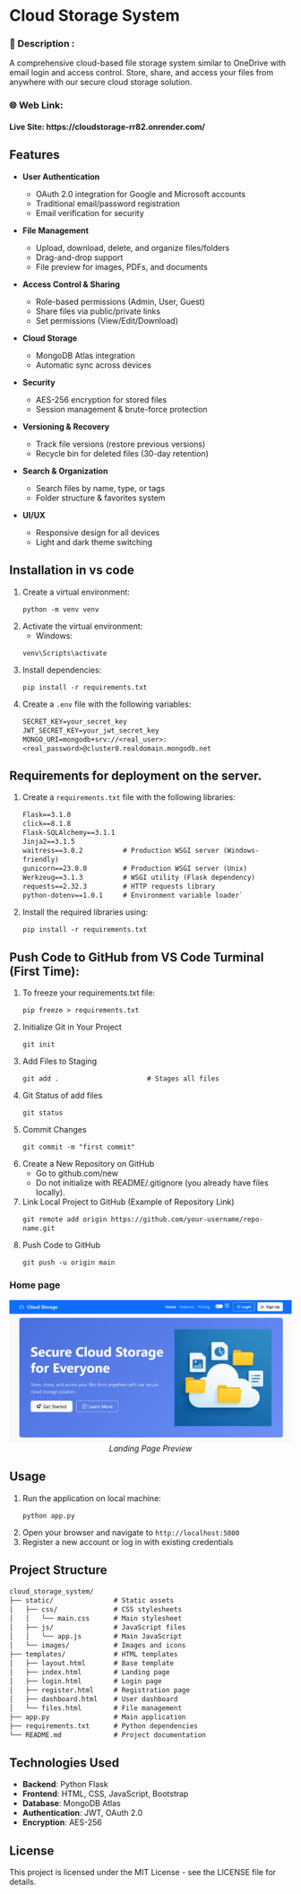 # Cloud Storage System
<h3>📝 Description :</h3> 

A comprehensive cloud-based file storage system similar to OneDrive with email login and access control.
Store, share, and access your files from anywhere with our secure cloud storage solution.

<h3>🌐 Web Link:</h3>

<h4> Live Site: https://cloudstorage-rr82.onrender.com/ </h4>

## Features

- **User Authentication**
  - OAuth 2.0 integration for Google and Microsoft accounts
  - Traditional email/password registration
  - Email verification for security

- **File Management**
  - Upload, download, delete, and organize files/folders
  - Drag-and-drop support
  - File preview for images, PDFs, and documents

- **Access Control & Sharing**
  - Role-based permissions (Admin, User, Guest)
  - Share files via public/private links
  - Set permissions (View/Edit/Download)

- **Cloud Storage**
  - MongoDB Atlas integration
  - Automatic sync across devices

- **Security**
  - AES-256 encryption for stored files
  - Session management & brute-force protection

- **Versioning & Recovery**
  - Track file versions (restore previous versions)
  - Recycle bin for deleted files (30-day retention)

- **Search & Organization**
  - Search files by name, type, or tags
  - Folder structure & favorites system

- **UI/UX**
  - Responsive design for all devices
  - Light and dark theme switching

## Installation in vs code

1. Create a virtual environment:
   ```
   python -m venv venv
   ```
2. Activate the virtual environment:
   - Windows: 
    ```
    venv\Scripts\activate
    ```
3. Install dependencies:
   ```
   pip install -r requirements.txt
   ```
4. Create a `.env` file with the following variables:
   ```
   SECRET_KEY=your_secret_key
   JWT_SECRET_KEY=your_jwt_secret_key
   MONGO_URI=mongodb+srv://<real_user>:<real_password>@cluster0.realdomain.mongodb.net
   ```
## Requirements for deployment on the server.
1. Create a `requirements.txt` file with the following libraries:
   ```
   Flask==3.1.0
   click==8.1.8
   Flask-SQLAlchemy==3.1.1
   Jinja2==3.1.5
   waitress==3.0.2          # Production WSGI server (Windows-friendly)
   gunicorn==23.0.0         # Production WSGI server (Unix)
   Werkzeug==3.1.3          # WSGI utility (Flask dependency)
   requests==2.32.3         # HTTP requests library
   python-dotenv==1.0.1     # Environment variable loader`
   ```
2.  Install the required libraries using:
    ```
    pip install -r requirements.txt
    ```

## Push Code to GitHub from VS Code Turminal (First Time):
1.  To freeze your requirements.txt file:
    ```
    pip freeze > requirements.txt
    ```
2.  Initialize Git in Your Project
    ```
    git init
    ```
3.  Add Files to Staging
    ```
    git add .                      # Stages all files
    ```
4.  Git Status of add files
    ```
    git status
    ```
5.  Commit Changes
    ```
    git commit -m "first commit"
    ```
6.  Create a New Repository on GitHub
    - Go to github.com/new
    - Do not initialize with README/.gitignore (you already have files locally).
7. Link Local Project to GitHub (Example of Repository Link)
    ```
    git remote add origin https://github.com/your-username/repo-name.git
    ```
8. Push Code to GitHub
    ```
    git push -u origin main
    ```
### Home page
<p align="center">
  <img src="./static/images/Home.PNG" alt="Landing Page" />
  <br>
  <em>Landing Page Preview</em>
</p>

## Usage

1. Run the application on local machine:
   ```
   python app.py
   ```
2. Open your browser and navigate to `http://localhost:5000`
3. Register a new account or log in with existing credentials

## Project Structure

```
cloud_storage_system/
├── static/               # Static assets
│   ├── css/              # CSS stylesheets
│   │   └── main.css      # Main stylesheet
│   ├── js/               # JavaScript files
│   │   └── app.js        # Main JavaScript
│   └── images/           # Images and icons
├── templates/            # HTML templates
│   ├── layout.html       # Base template
│   ├── index.html        # Landing page
│   ├── login.html        # Login page
│   ├── register.html     # Registration page
│   ├── dashboard.html    # User dashboard
│   └── files.html        # File management
├── app.py                # Main application
├── requirements.txt      # Python dependencies
└── README.md             # Project documentation
```

## Technologies Used

- **Backend**: Python Flask
- **Frontend**: HTML, CSS, JavaScript, Bootstrap
- **Database**: MongoDB Atlas
- **Authentication**: JWT, OAuth 2.0
- **Encryption**: AES-256

## License

This project is licensed under the MIT License - see the LICENSE file for details.
